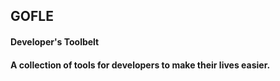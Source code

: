 ## GOFLE

#### Developer's Toolbelt 

#### A collection of tools for developers to make their lives easier.